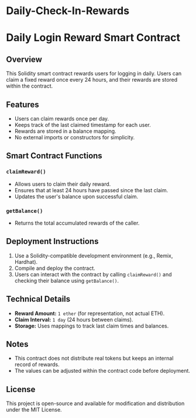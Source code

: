 # Daily-Check-In-Rewards
# Daily Login Reward Smart Contract

## Overview
This Solidity smart contract rewards users for logging in daily. Users can claim a fixed reward once every 24 hours, and their rewards are stored within the contract.

## Features
- Users can claim rewards once per day.
- Keeps track of the last claimed timestamp for each user.
- Rewards are stored in a balance mapping.
- No external imports or constructors for simplicity.

## Smart Contract Functions
### `claimReward()`
- Allows users to claim their daily reward.
- Ensures that at least 24 hours have passed since the last claim.
- Updates the user's balance upon successful claim.

### `getBalance()`
- Returns the total accumulated rewards of the caller.

## Deployment Instructions
1. Use a Solidity-compatible development environment (e.g., Remix, Hardhat).
2. Compile and deploy the contract.
3. Users can interact with the contract by calling `claimReward()` and checking their balance using `getBalance()`.

## Technical Details
- **Reward Amount:** `1 ether` (for representation, not actual ETH).
- **Claim Interval:** `1 day` (24 hours between claims).
- **Storage:** Uses mappings to track last claim times and balances.

## Notes
- This contract does not distribute real tokens but keeps an internal record of rewards.
- The values can be adjusted within the contract code before deployment.

## License
This project is open-source and available for modification and distribution under the MIT License.

